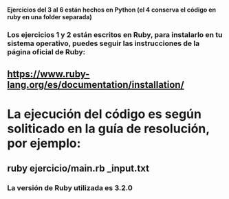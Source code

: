 #### Ejercicios del 3 al 6 están hechos en Python (el 4 conserva el código en ruby en una folder separada)


### Los ejercicios 1 y 2 están escritos en Ruby, para instalarlo en tu sistema operativo, puedes seguir las instrucciones de la página oficial de Ruby:
## https://www.ruby-lang.org/es/documentation/installation/

# La ejecución del código es según soliticado en la guía de resolución, por ejemplo:
## ruby ejercicio/main.rb _input.txt

### La versión de Ruby utilizada es 3.2.0

